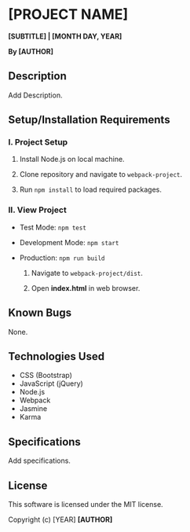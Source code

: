 # [PROJECT NAME]

**[SUBTITLE] | [MONTH DAY, YEAR]**

**By [AUTHOR]**

## Description

Add Description.

## Setup/Installation Requirements

### I. Project Setup

1. Install Node.js on local machine.

2. Clone repository and navigate to `webpack-project`.

3. Run `npm install` to load required packages.

### II. View Project

- Test Mode: `npm test`

- Development Mode: `npm start`

- Production: `npm run build`

  1. Navigate to `webpack-project/dist`.

  2. Open **index.html** in web browser.

## Known Bugs

None.

## Technologies Used

* CSS (Bootstrap)
* JavaScript (jQuery)
* Node.js
* Webpack
* Jasmine
* Karma

## Specifications

Add specifications.

## License

This software is licensed under the MIT license.

Copyright (c) [YEAR] **[AUTHOR]**
